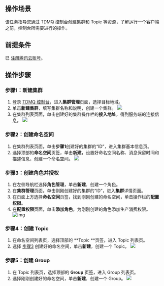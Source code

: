 ## 操作场景

该任务指导您通过 TDMQ 控制台创建集群和 Topic 等资源，了解运行一个客户端之前，控制台所需要进行的操作。

## 前提条件

已 [注册腾讯云账号](https://cloud.tencent.com/document/product/378/17985)。

## 操作步骤

### 步骤1：新建集群

1. 登录 [TDMQ 控制台](https://console.cloud.tencent.com/tdmq)，进入**集群管理**页面，选择目标地域。
2. 单击**新建集群**，填写集群名称和说明，创建一个集群。
![](https://qcloudimg.tencent-cloud.cn/raw/c7cad655e8d68fb94e10b92959b6858c.png)
3. 在集群列表页面，单击创建好的集群操作栏的**接入地址**，得到服务端的连接信息。
![](https://qcloudimg.tencent-cloud.cn/raw/5f67d8092e0fadd58457b5046f39a570.png)

### 步骤2：创建命名空间

1. 在集群列表页面，单击**步骤1**创建好的集群的“ID”，进入集群基本信息页。
2. 选择顶部的**命名空间**页签，单击**新建**，设置好命名空间名称、消息保留时间和描述信息，创建一个命名空间。
![](https://qcloudimg.tencent-cloud.cn/raw/d5e77baab8d6c5515d7a14deb00c0c0c.png)

[](id:step3)
### 步骤3：创建角色并授权

1. 在左侧导航栏选择**角色管理**，单击**新建**，创建一个角色。
2. 在**集群管理**页面，单击刚刚创建好的集群的“ID”，进入**集群**详情页面。
3. 在页面上方选择**命名空间**页签，找到刚刚创建的命名空间，单击操作栏的**配置权限**。
4. 在**配置权限**页面，单击**添加角色**，为刚刚创建的角色添加生产消费权限。
   ![img](https://main.qcloudimg.com/raw/515644356c3ec5d005f61ea19fa6e807.png)

### 步骤4：创建 Topic

1. 在命名空间列表页，选择顶部的 **Topic **页签，进入 Topic 列表页。
2. 选择 [步骤3](#step3) 创建好的命名空间，单击**新建**，创建一个 Topic。
![](https://qcloudimg.tencent-cloud.cn/raw/50969119d7684278e5e9818a2d053dde.png)

### 步骤5：创建 Group

1. 在 Topic 列表页，选择顶部的 **Group** 页签，进入 Group 列表页。
2. 选择刚刚创建好的命名空间，单击**新建**，创建一个 Group。
![](https://qcloudimg.tencent-cloud.cn/raw/9acbe1f2d7b74037937c023e84330a36.png)
